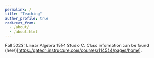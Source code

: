 ```yaml
---
permalink: /
title: "Teaching"
author_profile: true
redirect_from: 
  - /about/
  - /about.html
---
```


Fall 2023: Linear Algebra 1554 Studio C. Class information can be found (here)[https://gatech.instructure.com/courses/114544/pages/home].


